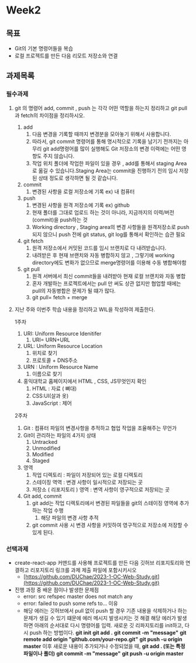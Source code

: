 # Week2

## 목표

- Git의 기본 명령어들을 복습
- 로컬 프로젝트를 만든 다음 리모트 저장소와 연결

## 과제목록

### 필수과제

1. git 의 명령어 add, commit , push 는 각각 어떤 역할을 하는지 정리하고 git pull과 fetch의 차이점을 정리하시오.
   1. add
      1. 다음 변경을 기록할 때까지 변경분을 모아놓기 위해서 사용합니다.
      2. 따라서, git commit 명령어를 통해 명시적으로 기록을 남기기 전까지는 아무리 git add명령어를 많이 실행해도 Git 저장소의 변경 이력에는 어떤 영향도 주지 않습니다.
      3. 작업 위치 폴더에 작업한 파일이 있을 경우 , add를 통해서 staging Area로 옮길 수 있습니다.Staging Area는 commit을 진행하기 전의 임시 저장된 상태 정도로 생각하면 될 것 같습니다.
   2. commit
      1. 변경된 사항을 로컬 저장소에 기록 ex) 내 컴퓨터
   3. push
      1. 변경된 사항을 원격 저장소에 기록 ex) github
      2. 현재 폴더를 그대로 업로드 하는 것이 아니라, 지금까지의 이력/버전(commit)을 push하는 것
      3. Working directory , Staging area의 변경 사항들을 원격저장소로 push 되지 않으니 push 전에 git status, git log를 통해서 확인하는 습관 필요
   4. git fetch
      1. 원격 저장소에서 커밋된 코드를 임시 브랜치로 다 내려받습니다.
      2. 내려받은 후 현재 브랜치와 자동 병합하지 않고 , 그렇기에 working directory에도 변화가 없으므로 merge명령어를 이용해 수동 병합해야함
   5. git pull
      1. 원격 서버에서 최신 commit들을 내려받아 현재 로컬 브랜치와 자동 병합
      2. 혼자 개발하는 프로젝트에서는 pull 만 써도 상관 없지만 협업할 때에는 pull의 자동병합은 문제가 될 떄가 많다.
      3. git pull= fetch + merge
2. 지난 주와 이번주 학습 내용을 정리하고 WIL을 작성하여 제출한다.

   1주차

   1. URI: Uniform Resource Idenitifer
      1. URI= URN+URL
   2. URL: Uniform Resource Location
      1. 위치로 찾기
      2. 프로토콜 + DNS주소
   3. URN : Uniform Resource Name
      1. 이름으로 찾기
   4. 홍익대학교 홉페이지에서 HTML , CSS, JS무엇인지 확인
      1. HTML : 자료 ( 뼈대)
      2. CSS:UI(살과 옷)
      3. JavaScript : 제어

   2주차

   1. Git : 컴퓨터 파일의 변경사항을 추적하고 협업 작업을 조율해주는 무언가
   2. Git이 관리하는 파일의 4가지 상태
      1. Untracked
      2. Unmodified
      3. Modified
      4. Staged
   3. 영역
      1. 작업 디렉토리 : 파일이 저장되어 있는 로컬 디렉토리
      2. 스테이징 역역 : 변경 사항이 일시적으로 저장되는 곳
      3. 저장소 ( 리포지토리 ) 영역 : 변역 사항이 영구적으로 저장되는 곳
   4. Git add, commit
      1. git add는 작업 디렉토리에서 변경된 파일들을 git의 스테이징 영역에 추가하는 작업 수행
         1. 해당 파일의 변경 사항 추적
      2. git commit 사용 시 변경 사항을 커밋하여 영구적으로 저장소에 저장할 수 있게 된다.

### 선택과제

- create-react-app 커맨드를 사용해 프로젝트를 만든 다음 깃허브 리포지토리와 연결하고 리포지토리 링크를 과제 제출 파일에 포함시키시오
  - [https://github.com/DUChae/2023-1-OC-Web-Study.git](https://github.com/DUChae/2023-1-OC-Web-Study.git)
- 진행 과정 중 배운 점이나 발생한 문제점
  - error: src refspec master does not match any
  - error: failed to push some refs to…
    이유
  - 해당 에러는 깃허브에서 pull 없이 push 할 경우 기존 내용을 삭제하거나 하는 문제가 생길 수 있기 떄문에 에러 메시지 발생시키는 것
    해결
    해당 에러가 발생하면 아래의 순서대로 다시 명령어를 입력.
    새로운 깃 리파지토리를 init하고, 다시 push 하는 방법이다.
    **git init**
    **git add .**
    **git commit -m "message"**
    **git remote add origin "github.com/your-repo.git"**
    **git push -u origin master**
    이후 새로운 내용이 추가되거나 수정되었을 때,
    **git add . (또는 특정 파일이나 폴더)**
    **git commit -m "message"**
    **git push -u origin master**
